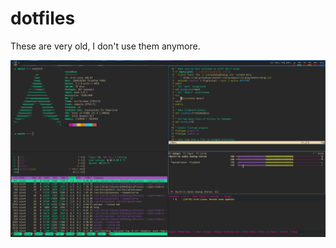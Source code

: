 # dotfiles

These are very old, I don't use them anymore.

![Example Screenshot](https://github.com/xlxs4/dotfile-assets/blob/master/rice.png "Example Screenshot")
